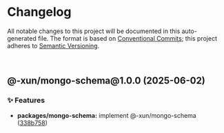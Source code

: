 # Changelog

All notable changes to this project will be documented in this auto-generated
file. The format is based on [Conventional Commits][1];
this project adheres to [Semantic Versioning][2].

<br />

## @-xun/mongo-schema\@1.0.0 (2025-06-02)

### ✨ Features

- **packages/mongo-schema:** implement @-xun/mongo-schema ([338b758][3])

[1]: https://conventionalcommits.org
[2]: https://semver.org
[3]: https://github.com/Xunnamius/mongo-utils/commit/338b7589e5e51031f1d3bb7a988f4892cb8fc0ef
